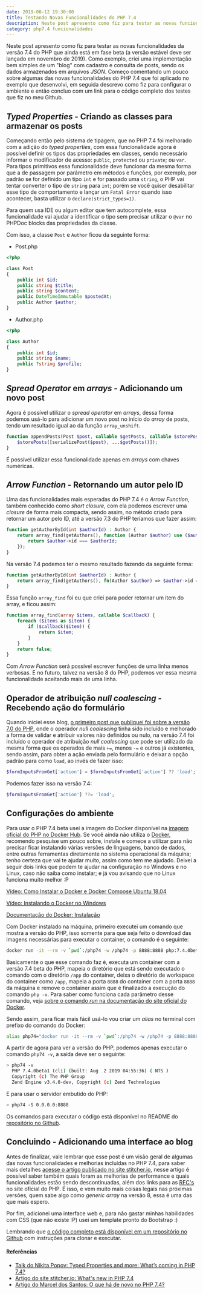 ```yaml
---
date: 2019-08-12 19:30:00
title: Testando Novas Funcionalidades do PHP 7.4
description: Neste post apresento como fiz para testar as novas funcionalidades da versão 7.4 do PHP que ainda está em fase beta.
category: php7.4 funcionalidades
---
```


Neste post apresento como fiz para testar as novas funcionalidades da versão 7.4 do PHP que ainda está em fase beta (a versão estável deve ser lançado em novembro de 2019). Como exemplo, criei uma implementação bem simples de um "blog" com cadastro e consulta de posts, sendo os dados armazenados em arquivos *JSON*. Começo comentando um pouco sobre algumas das novas funcionalidades do PHP 7.4 que foi aplicado no exemplo que desenvolvi, em seguida descrevo como fiz para configurar o ambiente e então concluo com um link para o código completo dos testes que fiz no meu Github.

## *Typed Properties* - Criando as classes para armazenar os posts

Começando então pelo sistema de tipagem, que no PHP 7.4 foi melhorado com a adição do *typed properties*, com essa funcionalidade agora é possível definir os tipos das propriedades em classes, sendo necessário informar o modificador de acesso: `public`, `protected` ou `private`; ou `var`. Para tipos primitivos essa funcionalidade deve funcionar da mesma forma que a de passagem por parâmetro em métodos e funções, por exemplo, por padrão se for definido um tipo `int` e for passado uma `string`, o PHP vai tentar converter o tipo de `string` para `int`; porém se você quiser desabilitar esse tipo de comportamento e lançar um `Fatal Error` quando isso acontecer, basta utilizar o `declare(strict_types=1)`.

Para quem usa IDE ou algum editor que tem autocomplete, essa funcionalidade vai ajudar a identificar o tipo sem precisar utilizar o `@var` no PHPDoc blocks das propriedades da classe.

Com isso, a classe `Post` e `Author` ficou da seguinte forma:

- Post.php

```php
<?php

class Post
{
    public int $id;
    public string $title;
    public string $content;
    public DateTimeImmutable $postedAt;
    public Author $author;
}
```

- Author.php

```php
<?php

class Author
{
    public int $id;
    public string $name;
    public ?string $profile;
}
```

## *Spread Operator* em *arrays* - Adicionando um novo post

Agora é possível utilizar o *spread operator* em *arrays*, dessa forma podemos usá-lo para adicionar um novo post no início do *array* de posts, tendo um resultado igual ao da função `array_unshift`.

```php
function appendPosts(Post $post, callable $getPosts, callable $storePosts) : void {
    $storePosts([serializePost($post), ...$getPosts()]);
}
```

É possível utilizar essa funcionalidade apenas em *arrays* com chaves numéricas.

## *Arrow Function* - Retornando um autor pelo ID

Uma das funcionalidades mais esperadas do PHP 7.4 é o *Arrow Function*, também conhecido como *short closure*, com ela podemos escrever uma *closure* de forma mais compacta, sendo assim, no método criado para retornar um autor pelo ID, até a versão 7.3 do PHP teríamos que fazer assim:

```php
function getAuthorById(int $authorId) : Author {
    return array_find(getAuthors(), function (Author $author) use ($authorId) {
        return $author->id === $authorId;
    });
}
```

Na versão 7.4 podemos ter o mesmo resultado fazendo da seguinte forma:

```php
function getAuthorById(int $authorId) : Author {
    return array_find(getAuthors(), fn(Author $author) => $author->id === $authorId);
}
```

Essa função `array_find` foi eu que criei para poder retornar um item do array, e ficou assim:

```php
function array_find(array $items, callable $callback) {
    foreach ($items as $item) {
        if ($callback($item)) {
            return $item;
        }
    }
    return false;
}
```

Com *Arrow Function* será possível escrever funções de uma linha menos verbosas. E no futuro, talvez na versão 8 do PHP, podemos ver essa mesma funcionalidade aceitando mais de uma linha.

## Operador de atribuição *null coalescing* - Recebendo ação do formulário

Quando iniciei esse blog, [o primeiro post que publiquei foi sobre a versão 7.0 do PHP](https://whoami.deoliveiralucas.net/blog/iniciando-com-php-7), onde o operador *null coalescing* tinha sido incluído e melhorado a forma de validar e atribuir valores não definidos ou nulo, na versão 7.4 foi incluído o operador de atribuição *null coalescing* que pode ser utilizado da mesma forma que os operados de mais `+=`, menos `-=` e outros já existentes, sendo assim, para obter a ação enviada pelo formulário e deixar a opção padrão para como `load`, ao invés de fazer isso:

```php
$formInputsFromGet['action'] = $formInputsFromGet['action'] ?? 'load';
```

Podemos fazer isso na versão 7.4:

```php
$formInputsFromGet['action'] ??= 'load';
```

## Configurações do ambiente

Para usar o PHP 7.4 beta usei a imagem do Docker disponível na [imagem oficial do PHP no Docker Hub](https://hub.docker.com/_/php). Se você ainda não utiliza o [Docker](https://www.docker.com/resources/what-container), recomendo pesquise um pouco sobre, instale e comece a utilizar para não precisar ficar instalando várias versões de linguagens, banco de dados, entre outras ferramentas diretamente no sistema operacional da máquina; tenho certeza que vai te ajudar muito, assim como tem me ajudado. Deixei a seguir dois links que podem te ajudar na configuração no Windows e no Linux, caso não saiba como instalar; e já vou avisando que no Linux funciona muito melhor :P

[Vídeo: Como Instalar o Docker e Docker Compose Ubuntu 18.04](https://www.youtube.com/watch?v=bpbcu36t7g0)

[Vídeo: Instalando o Docker no Windows](https://www.youtube.com/watch?v=OweZAewo54A)

[Documentação do Docker: Instalação](https://docs.docker.com/install/)

Com Docker instalado na máquina, primeiro executei um comando que mostra a versão do PHP, isso somente para que seja feito o download das imagens necessárias para executar o container, o comando é o seguinte:

```bash
docker run -it --rm -v `pwd`:/php74 -w /php74 -p 8888:8888 php:7.4.0beta1-cli-alpine php -v
```

Basicamente o que esse comando faz é, executa um container com a versão 7.4 beta do PHP, mapeia o diretório que está sendo executado o comando com o diretório `/app` do container, deixa o diretório de workspace do container como `/app`, mapeia a porta `8888` do container com a porta `8888` da máquina e remove o container assim que é finalizado a execução do comando `php -v`. Para saber como funciona cada parâmetro desse comando, veja [sobre o comando *run* na documentação do site oficial do Docker](https://docs.docker.com/engine/reference/run/).

Sendo assim, para ficar mais fácil usá-lo vou criar um *alias* no terminal com prefixo do comando do Docker:

```bash
alias php74="docker run -it --rm -v `pwd`:/php74 -w /php74 -p 8888:8888 php:7.4.0beta1-cli-alpine"
```

A partir de agora para ver a versão do PHP, podemos apenas executar o comando `php74 -v`, a saída deve ser o seguinte:

```bash
> php74 -v
  PHP 7.4.0beta1 (cli) (built: Aug  2 2019 04:55:36) ( NTS )
  Copyright (c) The PHP Group
  Zend Engine v3.4.0-dev, Copyright (c) Zend Technologies
```

E para usar o servidor embutido do PHP:

```bash
> php74 -S 0.0.0.0:8888
```

Os comandos para executar o código está disponível no README do [repositório no Github](https://github.com/deoliveiralucas/php74-beta-tests).

## Concluindo - Adicionando uma interface ao blog

Antes de finalizar, vale lembrar que esse post é um visão geral de algumas das novas funcionalidades e melhorias incluídas no PHP 7.4, para saber mais detalhes [acesse o artigo publicado no site stitcher.io](https://stitcher.io/blog/new-in-php-74#null-coalescing-assignment-operator-rfc), nesse artigo é possível saber também quais foram as melhorias de performance e quais funcionalidades estão sendo descontinuadas, além dos links para as [RFC's](https://wiki.php.net/rfc) no site oficial do PHP. É isso, e vem muito mais coisas legais nas próximas versões, quem sabe algo como *generic array* na versão 8, essa é uma das que mais espero.

Por fim, adicionei uma interface web e, para não gastar minhas habilidades com CSS (que não existe :P) usei um template pronto do Bootstrap :)

Lembrando que [o código completo está disponível em um repositório no Github](https://github.com/deoliveiralucas/php74-beta-tests) com instruções para clonar e executar.

#### Referências

- [Talk do Nikita Popov: Typed Properties and more: What’s coming in PHP 7.4?](https://www.youtube.com/watch?v=teKnckg5x7I)
- [Artigo do site stitcher.io: What's new in PHP 7.4](https://stitcher.io/blog/new-in-php-74#null-coalescing-assignment-operator-rfc)
- [Artigo do Marcel dos Santos: O que há de novo no PHP 7.4?](https://pensandonaweb.com.br/o-que-ha-de-novo-no-php-7-4/)
